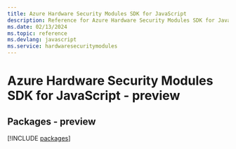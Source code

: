 ```yaml
---
title: Azure Hardware Security Modules SDK for JavaScript
description: Reference for Azure Hardware Security Modules SDK for JavaScript
ms.date: 02/13/2024
ms.topic: reference
ms.devlang: javascript
ms.service: hardwaresecuritymodules
---
```

# Azure Hardware Security Modules SDK for JavaScript - preview
## Packages - preview
[!INCLUDE [packages](hardware-security-modules-index.md)]